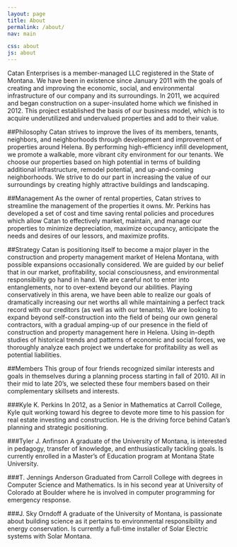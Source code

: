 ```yaml
---
layout: page
title: About
permalink: /about/
nav: main

css: about
js: about
---
```


Catan Enterprises is a member-managed LLC registered in the State of Montana.  We have been in existence since January 2011 with the goals of creating and improving the economic, social, and environmental infrastructure of our company and its surroundings.  In 2011, we acquired and began construction on a super-insulated home which we finished in 2012.  This project established the basis of our business model, which is to acquire underutilized and undervalued properties and add to their value.

##Philosophy
Catan strives to improve the lives of its members, tenants, neighbors, and neighborhoods through development and improvement of properties around Helena.  By performing high-efficiency infill development, we promote a walkable, more vibrant city environment for our tenants.  We choose our properties based on high potential in terms of building additional infrastructure, remodel potential, and up-and-coming neighborhoods.  We strive to do our part in increasing the value of our surroundings by creating highly attractive buildings and landscaping.

##Management
As the owner of rental properties, Catan strives to streamline the management of the properties it owns.  Mr. Perkins has developed a set of cost and time saving rental policies and procedures which allow Catan to effectively market, maintain, and manage our properties to minimize depreciation, maximize occupancy, anticipate the needs and desires of our lessors, and maximize profits.


##Strategy
Catan is positioning itself to become a major player in the construction and property management market of Helena Montana, with possible expansions occasionally considered.  We are guided by our belief that in our market, profitability, social consciousness, and environmental responsibility go hand in hand.  We are careful not to enter into entanglements, nor to over-extend beyond our abilities.  Playing conservatively in this arena, we have been able to realize our goals of dramatically increasing our net worths all while maintaining a perfect track record with our creditors (as well as with our tenants).  We are looking to expand beyond self-construction into the field of being our own general contractors, with a gradual amping-up of our presence in the field of construction and property management here in Helena.  Using in-depth studies of historical trends and patterns of economic and social forces, we thoroughly analyze each project we undertake for profitability as well as potential liabilities.

##Members
This group of four friends recognized similar interests and goals in themselves during a planning process starting in fall of 2010.  All in their mid to late 20’s, we selected these four members based on their complementary skillsets and interests.

###Kyle K. Perkins
In 2012, as a Senior in Mathematics at Carroll College, Kyle quit working toward his degree to devote more time to his passion for real estate investing and construction.  He is the driving force behind Catan’s planning and strategic positioning.

###Tyler J. Anfinson
A graduate of the University of Montana, is interested in pedagogy, transfer of knowledge, and enthusiastically tackling goals.  Is currently enrolled in a Master’s of Education program at Montana State University.

###T. Jennings Anderson
Graduated from Carroll College with degrees in Computer Science and Mathematics.  Is in his second year at University of Colorado at Boulder where he is involved in computer programming for emergency response.

###J. Sky Orndoff
A graduate of the University of Montana, is passionate about building science as it pertains to environmental responsibility and energy conservation.  Is currently a full-time installer of Solar Electric systems with Solar Montana.

